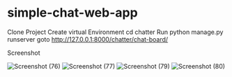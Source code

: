 # simple-chat-web-app
Clone Project
Create virtual Environment
cd chatter
Run python manage.py runserver
goto http://127.0.0.1:8000/chatter/chat-board/

Screenshot

![Screenshot (76)](https://user-images.githubusercontent.com/63392662/129434120-1a3659b6-b1dc-4beb-86ad-28101b7eb3ca.png)
![Screenshot (77)](https://user-images.githubusercontent.com/63392662/129434132-6b106067-5270-4708-8720-452223de4ded.png)
![Screenshot (79)](https://user-images.githubusercontent.com/63392662/129434233-698b7a6e-0b21-40d3-a050-f7805fd9fe5e.png)
![Screenshot (80)](https://user-images.githubusercontent.com/63392662/129434234-fe96bfd5-fb25-4eea-a11f-3dbd5822a975.png)




